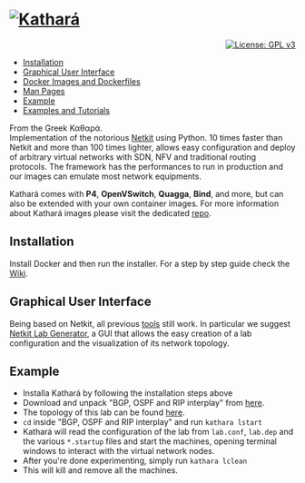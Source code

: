 # [![Kathará](https://github.com/KatharaFramework/Kathara/raw/master/images/logo_kathara_small.png)](http://www.kathara.org)
<p align="right">
    <a href="https://www.gnu.org/licenses/gpl-3.0"><img src="https://img.shields.io/badge/License-GPL%20v3-blue.svg" alt="License: GPL v3" target="_blank" /></a>
</p>
<ul>
    <li><a href="#installation">Installation</a></li>
    <li><a href="#graphical-user-interface">Graphical User Interface</a></li>
    <li><a href="https://github.com/KatharaFramework/Docker-Images">Docker Images and Dockerfiles</a></li>
    <li><a href="https://github.com/KatharaFramework/Kathara/wiki/Man-Pages">Man Pages</a></li>
    <li><a href="#example">Example</a></li>
    <li><a href="https://github.com/KatharaFramework/Kathara-Labs">Examples and Tutorials</a></li>
</ul>

From the Greek Καθαρά.  
Implementation of the notorious [Netkit](https://github.com/maxonthegit/netkit-core) using Python. 10 times faster than Netkit and more than 100 times lighter, allows easy configuration and deploy of arbitrary virtual networks with SDN, NFV and traditional routing protocols. The framework has the performances to run in production and our images can emulate most network equipments.

Kathará comes with **P4**, **OpenVSwitch**, **Quagga**, **Bind**, and more, but can also be extended with your own container images. For more information about Kathará images please visit the dedicated [repo](https://github.com/KatharaFramework/Docker-Images).

## Installation
Install Docker and then run the installer. For a step by step guide check the [Wiki](https://github.com/KatharaFramework/Kathara/wiki).

## Graphical User Interface

Being based on Netkit, all previous [tools](http://wiki.netkit.org/index.php/Download_Contributions) still work. 
In particular we suggest [Netkit Lab Generator](https://github.com/KatharaFramework/Netkit-Lab-Generator), a GUI that allows the easy creation of a lab configuration and the visualization of its network topology.

## Example
* Installa Kathará by following the installation steps above
* Download and unpack "BGP, OSPF and RIP interplay" from [here](https://github.com/KatharaFramework/Kathara-Labs/raw/master/Labs%20Integrating%20Several%20Technologies/BGP%2C%20OSPF%20and%20RIP%20interplay/kathara-lab_bgp-ospf-rip.zip).
* The topology of this lab can be found [here](https://github.com/KatharaFramework/Kathara-Labs/blob/master/Labs%20Integrating%20Several%20Technologies/BGP%2C%20OSPF%20and%20RIP%20interplay/kathara-lab_bgp-ospf-rip.pdf).
* `cd` inside "BGP, OSPF and RIP interplay" and run `kathara lstart`
* Kathará will read the configuration of the lab from `lab.conf`, `lab.dep` and the various `*.startup` files and start the machines, opening terminal windows to interact with the virtual network nodes.
* After you're done experimenting, simply run `kathara lclean`
* This will kill and remove all the machines.